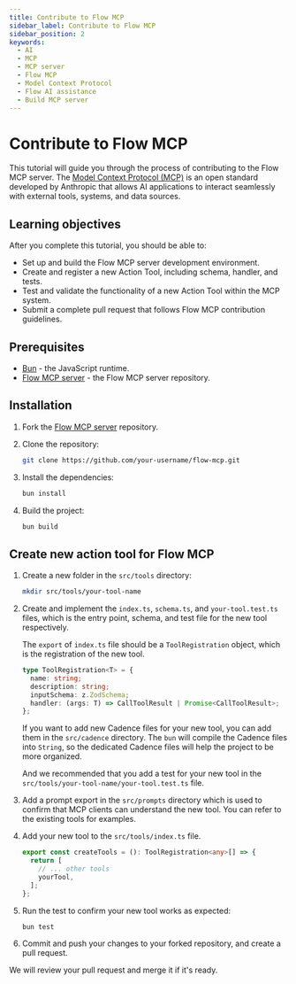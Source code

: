 ```yaml
---
title: Contribute to Flow MCP
sidebar_label: Contribute to Flow MCP
sidebar_position: 2
keywords:
  - AI
  - MCP
  - MCP server
  - Flow MCP
  - Model Context Protocol
  - Flow AI assistance
  - Build MCP server
---
```


# Contribute to Flow MCP

This tutorial will guide you through the process of contributing to the Flow MCP server. The [Model Context Protocol (MCP)] is an open standard developed by Anthropic that allows AI applications to interact seamlessly with external tools, systems, and data sources.  

## Learning objectives

After you complete this tutorial, you should be able to:

- Set up and build the Flow MCP server development environment.
- Create and register a new Action Tool, including schema, handler, and tests.
- Test and validate the functionality of a new Action Tool within the MCP system.
- Submit a complete pull request that follows Flow MCP contribution guidelines.

## Prerequisites

- [Bun] - the JavaScript runtime.
- [Flow MCP server] - the Flow MCP server repository.

## Installation

1. Fork the [Flow MCP server] repository.

2. Clone the repository:

    ```bash
    git clone https://github.com/your-username/flow-mcp.git
    ```

3. Install the dependencies:

    ```bash
    bun install
    ```

4. Build the project:

    ```bash
    bun build
    ```

## Create new action tool for Flow MCP

1. Create a new folder in the `src/tools` directory:

    ```bash
    mkdir src/tools/your-tool-name
    ```

2. Create and implement the `index.ts`, `schema.ts`, and `your-tool.test.ts` files, which is the entry point, schema, and test file for the new tool respectively.

    The `export` of `index.ts` file should be a `ToolRegistration` object, which is the registration of the new tool.

    ```ts
    type ToolRegistration<T> = {
      name: string;
      description: string;
      inputSchema: z.ZodSchema;
      handler: (args: T) => CallToolResult | Promise<CallToolResult>;
    };
    ```

    If you want to add new Cadence files for your new tool, you can add them in the `src/cadence` directory. The `bun` will compile the Cadence files into `String`, so the dedicated Cadence files will help the project to be more organized.

    And we recommended that you add a test for your new tool in the `src/tools/your-tool-name/your-tool.test.ts` file.

3. Add a prompt export in the `src/prompts` directory which is used to confirm that MCP clients can understand the new tool. You can refer to the existing tools for examples.

4. Add your new tool to the `src/tools/index.ts` file.

    ```ts
    export const createTools = (): ToolRegistration<any>[] => {
      return [
        // ... other tools
        yourTool,
      ];
    };
    ```

5. Run the test to confirm your new tool works as expected:

    ```bash
    bun test
    ```

6. Commit and push your changes to your forked repository, and create a pull request.

We will review your pull request and merge it if it's ready.

[Flow MCP server]: https://github.com/outblock/flow-mcp
[Bun]: https://bun.sh/
[Model Context Protocol (MCP)]: https://modelcontextprotocol.io/introduction
